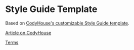 Style Guide Template
=========

Based on [CodyHouse's customizable Style Guide template](https://github.com/CodyHouse/style-guide-template).

[Article on CodyHouse](http://codyhouse.co/gem/css-style-guide-template/)

[Terms](http://codyhouse.co/terms/)
